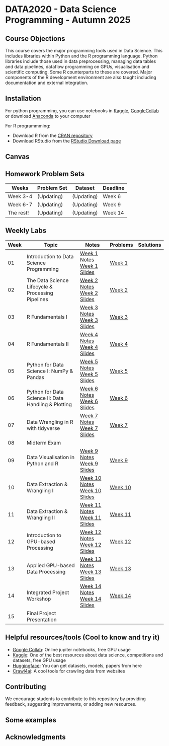 # DATA2020 - Data Science Programming - Autumn 2025

## Course Objections
This course covers the major programming tools used in Data Science. This includes libraries within Python and the R programming language. Python libraries include those used in data preprocessing, managing data tables and data pipelines, dataflow programming on GPUs, visualisation and scientific computing. Some R counterparts to these are covered. Major components of the R development environment are also taught including documentation and external integration.

## Installation
For python programming, you can use notebooks in [Kaggle](https://www.kaggle.com/), [GoogleCollab](https://colab.research.google.com/) or download [Anaconda](https://www.anaconda.com/download) to your computer

For R programmming:
- Download R from the [CRAN repository](https://cran.r-project.org/)
- Download RStudio from the [RStudio Download page](https://www.rstudio.com/products/rstudio/download/)
## Canvas

## Homework Problem Sets

| Weeks | Problem Set | Dataset | Deadline |
| --- | --- | --- | --- |
| Week 3-4 | (Updating)| (Updating) | Week 6 |
| Week 6-7 | (Updating)| (Updating) | Week 9 |
| The rest! | (Updating)| (Updating) | Week 14|

## Weekly Labs

| Week | Topic | Notes | Problems | Solutions |
| --- | --- | --- | --- | --- |
| 01 | Introduction to Data Science Programming | [Week 1 Notes](https://simplesymphony.notion.site/Week-1-250cbbea3c3c80938466f2f58f53722f?source=copy_link) [Week 1 Slides](https://www.canva.com/design/DAGwJbJl_YM/neqmhNEaIfc1eZXnf_9ehg/edit?utm_content=DAGwJbJl_YM&utm_campaign=designshare&utm_medium=link2&utm_source=sharebutton) | [Week 1](Week_01/Week1.md) | |
| 02 | The Data Science Lifecycle & Processing Pipelines | [Week 2 Notes](https://simplesymphony.notion.site/Week-2-250cbbea3c3c809cab6acc154c68e34b?source=copy_link) [Week 2 Slides](https://www.canva.com/design/DAGwJbhtH7w/QYYfyFpqrrwQteZ4v7ZDxQ/edit?utm_content=DAGwJbhtH7w&utm_campaign=designshare&utm_medium=link2&utm_source=sharebutton) | [Week 2](Week_02/Week1.md) | |
| 03 | R Fundamentals I | [Week 3 Notes](https://simplesymphony.notion.site/Week-3-R-Fundamentals-I-261cbbea3c3c80048d8ef38b95c1b234?source=copy_link) [Week 3 Slides](https://www.canva.com/design/DAGxt1vLDFw/AlztGu3sVjbG9yoPnWBmog/edit?utm_content=DAGxt1vLDFw&utm_campaign=designshare&utm_medium=link2&utm_source=sharebutton) |[Week 3](Week_03/Week3.md) | |
| 04 | R Fundamentals II | [Week 4 Notes](https://simplesymphony.notion.site/Week-4-R-Fundamentals-II-261cbbea3c3c809f8a85ca5c3dafe32c?source=copy_link) [Week 4 Slides](https://www.canva.com/design/DAGxt2Eu3V8/9CwTFcmdR-wLMpjH2bO-Hg/edit?utm_content=DAGxt2Eu3V8&utm_campaign=designshare&utm_medium=link2&utm_source=sharebutton) |[Week 4](Week_04/Week4.md) | |
| 05 | Python for Data Science I: NumPy & Pandas | [Week 5 Notes](https://simplesymphony.notion.site/Week-5-Python-for-Data-Science-I-NumPy-Pandas-261cbbea3c3c805b957af1d1b77005bd?source=copy_link) [Week 5 Slides](https://www.canva.com/design/DAGxtzQ4g1A/FtloRifZdvLA_C_9kwyMkg/edit?utm_content=DAGxtzQ4g1A&utm_campaign=designshare&utm_medium=link2&utm_source=sharebutton) |[Week 5](Week_05/Week5.md) | |
| 06 | Python for Data Science II: Data Handling & Plotting | [Week 6 Notes](https://simplesymphony.notion.site/Week-6-Python-for-Data-Science-II-Data-Handling-Plotting-261cbbea3c3c80fbb575e00c1d517851?source=copy_link) [Week 6 Slides](https://www.canva.com/design/DAGxt05Gw6Q/W-Jc0tmkiMNSV1HlauWuoA/edit?utm_content=DAGxt05Gw6Q&utm_campaign=designshare&utm_medium=link2&utm_source=sharebutton) |[Week 6](Week_06/Week6.md) | |
| 07 | Data Wrangling in R with tidyverse | [Week 7 Notes](https://simplesymphony.notion.site/Week-7-Data-Wrangling-in-R-with-tidyverse-261cbbea3c3c804a9478dc6ddd8d144a?source=copy_link) [Week 7 Slides](https://www.canva.com/design/DAGxt_sicvo/o-i7wL05i5_Pz8iqJyoC1Q/edit?utm_content=DAGxt_sicvo&utm_campaign=designshare&utm_medium=link2&utm_source=sharebutton) |[Week 7](Week_07/Week1.md) | |
| 08 | Midterm Exam |  || |
| 09 | Data Visualisation in Python and R | [Week 9 Notes](https://simplesymphony.notion.site/Week-9-Data-Visualisation-in-Python-and-R-261cbbea3c3c80768f6ad20a42667339?source=copy_link) [Week 9 Slides](https://www.canva.com/design/DAGxt4AL6Mw/vrKN_01XS5evoibvx8TAWQ/edit?utm_content=DAGxt4AL6Mw&utm_campaign=designshare&utm_medium=link2&utm_source=sharebutton) |[Week 9](Week_09/Week9.md) | |
| 10 | Data Extraction & Wrangling I | [Week 10 Notes](https://simplesymphony.notion.site/Week-10-Data-Extraction-Wrangling-I-261cbbea3c3c8054a340c73f4f9db054?source=copy_link) [Week 10 Slides](https://www.canva.com/design/DAGxt_LGw1M/bnkCsq8y0xg8zM8mJ1_JqA/edit?utm_content=DAGxt_LGw1M&utm_campaign=designshare&utm_medium=link2&utm_source=sharebutton) |[Week 10](Week_10/Week10.md) | |
| 11 | Data Extraction & Wrangling II | [Week 11 Notes](https://simplesymphony.notion.site/Week-11-Data-Extraction-Wrangling-II-261cbbea3c3c804f93ffda527404dd94?source=copy_link) [Week 11 Slides](https://www.canva.com/design/DAGxt1tz9B8/X9FOybUtH3oT3nLhQ13Ysg/edit?utm_content=DAGxt1tz9B8&utm_campaign=designshare&utm_medium=link2&utm_source=sharebutton) |[Week 11](Week_11/Week11.md) | |
| 12 | Introduction to GPU-based Processing | [Week 12 Notes](https://simplesymphony.notion.site/Week-12-Introduction-to-GPU-based-Processing-261cbbea3c3c80af95fed7d0b16833ca?source=copy_link) [Week 12 Slides](https://www.canva.com/design/DAGxt_ROR1k/2X259hL8Cjz4Hl8pdSzt_Q/edit?utm_content=DAGxt_ROR1k&utm_campaign=designshare&utm_medium=link2&utm_source=sharebutton) |[Week 12](Week_12/Week12.md) | |
| 13 | Applied GPU-based Data Processing | [Week 13 Notes](https://simplesymphony.notion.site/Week-13-Applied-GPU-based-Data-Processing-261cbbea3c3c80149336f8e290327346?source=copy_link) [Week 13 Slides](https://www.canva.com/design/DAGxtzlcqL0/yyZ27ma-iBzJMcIbRcQFOQ/edit?utm_content=DAGxtzlcqL0&utm_campaign=designshare&utm_medium=link2&utm_source=sharebutton) |[Week 13](Week_13/Week13.md) | |
| 14 | Integrated Project Workshop | [Week 14 Notes](https://simplesymphony.notion.site/Week-14-Integrated-Project-Workshop-261cbbea3c3c806e9342eef2c64ebe92?source=copy_link) [Week 14 Slides](https://www.canva.com/design/DAGxt9w3Zzo/hDLFZ90HtzmtBfcI0cmSbA/edit?utm_content=DAGxt9w3Zzo&utm_campaign=designshare&utm_medium=link2&utm_source=sharebutton) |[Week 14](Week_14/Week14.md) | |
| 15 | Final Project Presentation |  || |

## Helpful resources/tools (Cool to know and try it)
- [Google Collab](https://colab.research.google.com/): Online jupiter notebooks, free GPU usage
- [Kaggle](https://www.kaggle.com/): One of the best resources about data science, competitions and datasets, free GPU usage
- [Huggingface](https://huggingface.co/): You can get datasets, models, papers from here
- [Crawl4ai](https://github.com/unclecode/crawl4ai): A cool tools for crawling data from websites

## Contributing

We encourage students to contribute to this repository by providing feedback, suggesting improvements, or adding new resources.

## Some examples


## Acknowledgments
